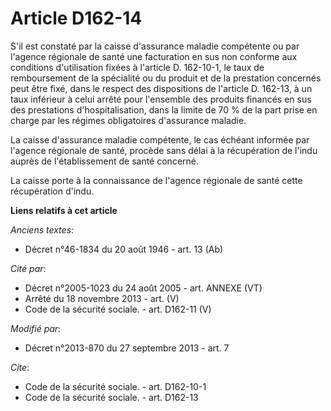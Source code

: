 # Article D162-14

S'il est constaté par la caisse d'assurance maladie compétente ou par l'agence régionale de santé une facturation en sus non
conforme aux conditions d'utilisation fixées à l'article D. 162-10-1, le taux de remboursement de la spécialité ou du produit
et de la prestation concernés peut être fixé, dans le respect des dispositions de l'article D. 162-13, à un taux inférieur à
celui arrêté pour l'ensemble des produits financés en sus des prestations d'hospitalisation, dans la limite de 70 % de la
part prise en charge par les régimes obligatoires d'assurance maladie. 

La caisse d'assurance maladie compétente, le cas échéant informée par l'agence régionale de santé, procède sans délai à la
récupération de l'indu auprès de l'établissement de santé concerné. 

La caisse porte à la connaissance de l'agence régionale de santé cette récupération d'indu.

**Liens relatifs à cet article**

_Anciens textes_:

  - Décret n°46-1834 du 20 août 1946 - art. 13 (Ab)

_Cité par_:

  - Décret n°2005-1023 du 24 août 2005 - art. ANNEXE (VT)
  - Arrêté du 18 novembre 2013 - art. (V)
  - Code de la sécurité sociale. - art. D162-11 (V)

_Modifié par_:

  - Décret n°2013-870 du 27 septembre 2013 - art. 7

_Cite_:

  - Code de la sécurité sociale. - art. D162-10-1
  - Code de la sécurité sociale. - art. D162-13
